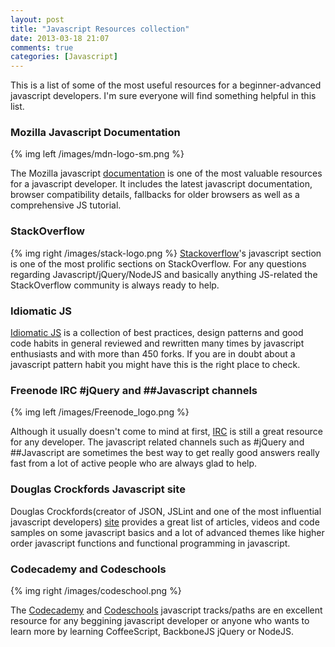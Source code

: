 ```yaml
---
layout: post
title: "Javascript Resources collection"
date: 2013-03-18 21:07
comments: true
categories: [Javascript]
---
```



This is a list of some of the most useful resources for a beginner-advanced javascript developers. I'm sure everyone will find something helpful in this list.

### Mozilla Javascript Documentation

{% img left /images/mdn-logo-sm.png %}

The Mozilla javascript [documentation](https://developer.mozilla.org/en/docs/JavaScript) is one of the most valuable resources for a javascript developer. It includes the latest javascript documentation, browser compatibility details, fallbacks for older browsers as well as a comprehensive JS tutorial.

### StackOverflow

{% img right /images/stack-logo.png %}
[Stackoverflow](http://stackoverflow.com/questions/tagged/javascript)'s javascript section is one of the most prolific sections on StackOverflow. For any questions regarding Javascript/jQuery/NodeJS and basically anything JS-related the StackOverflow community is always ready to help.

### Idiomatic JS

[Idiomatic JS](https://github.com/rwldrn/idiomatic.js/) is a collection of best practices, design patterns and good code habits in general reviewed and rewritten many times by javascript enthusiasts and with more than 450 forks. If you are in doubt about a javascript pattern habit you might have this is the right place to check. 


### Freenode IRC #jQuery and ##Javascript channels

{% img left /images/Freenode_logo.png %}

Although it usually doesn't come to mind at first, [IRC](http://webchat.freenode.net/) is still a great resource for any developer. The javascript related channels such as #jQuery and ##Javascript are sometimes the best way to get really good answers really fast from a lot of active people who are always glad to help.


### Douglas Crockfords Javascript site

Douglas Crockfords(creator of JSON, JSLint and one of the most influential javascript developers) [site](http://javascript.crockford.com/) provides a great list of articles, videos and code samples on some javascript basics and a lot of advanced themes like higher order javascript functions and functional programming in javascript.


### Codecademy and Codeschools

{% img right /images/codeschool.png %}

The [Codecademy](http://www.codecademy.com/tracks/javascript) and [Codeschools](http://www.codeschool.com/paths/javascript) javascript tracks/paths are en excellent resource for any beggining javascript developer or anyone who wants to learn more by learning CoffeeScript, BackboneJS jQuery or NodeJS.

